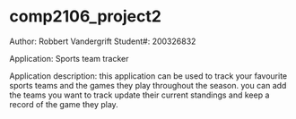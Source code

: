 # comp2106_project2
Author: Robbert Vandergrift
Student#: 200326832

Application: Sports team tracker

Application description:
this application can be used to track your favourite sports teams and the games they play throughout the season. 
you can add the teams you want to track update their current standings and keep a record of the game they play.
